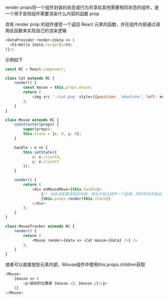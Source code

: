 render props将一个组件封装的状态或行为共享给其他需要相同状态的组件，是一个用于告知组件需要渲染什么内容的函数 prop

具有 render prop 的组件接受一个返回 React 元素的函数，并在组件内部通过调用此函数来实现自己的渲染逻辑

```js
<DataProvider render={data => (
  <h1>Hello {data.target}</h1>
)}/>
```

示例如下

```js
const RC = React.Component;

class Cat extends RC {
    render() {
        const mouse = this.props.mouse;
        return (
            <img src './cat.png' style={{position: 'absolute', left: mouse.x, top: mouse.y}} />
        );
    }
}

class Mouse extends RC {
    constructor(props) {
        super(props);
        this.state = {x: 0, y: 0};
    }

    handle = e => {
        this.setState({
            x: e.clientX,
            y: e.clientY
        });
    }

    render() {
        return (
            <div onMouseMove={this.handle}>
                {/* 动态决定要渲染的内容，相当于给父组件一个回调，同时将状态抛出，达到复用的效果 */}
                {this.props.render(this.state)}
            </div>
        );
    }
}

class MouseTracker extends RC {
    render() {
        return (
            <Mouse render={data => <Cat mouse={data} />} />
        );
    }
}
```

或者可以直接放到元素内部，Mouse组件中使用this.props.children获取

```js
<Mouse>
    {mouse => (
        <p>鼠标的位置是 {mouse.x}，{mouse.y}</p>
    )}
</Mouse>
```